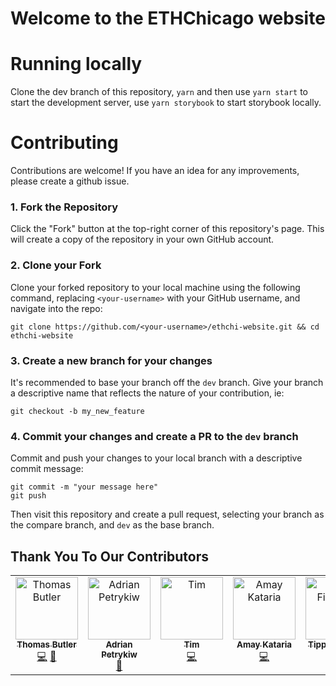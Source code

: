 # Welcome to the ETHChicago website

# Running locally

Clone the dev branch of this repository, `yarn` and then use `yarn start` to start the development server,
use `yarn storybook` to start storybook locally.

# Contributing

Contributions are welcome! If you have an idea for any improvements, please create a github issue.

### 1. Fork the Repository

Click the "Fork" button at the top-right corner of this repository's page. This will create a copy of the repository in your own GitHub account.

### 2. Clone your Fork

Clone your forked repository to your local machine using the following command, replacing `<your-username>` with your GitHub username, and navigate into the repo:
```console
git clone https://github.com/<your-username>/ethchi-website.git && cd ethchi-website
```

### 3. Create a new branch for your changes

It's recommended to base your branch off the `dev` branch. Give your branch a descriptive name that reflects the nature of your contribution, ie:
```console
git checkout -b my_new_feature
```


### 4. Commit your changes and create a PR to the `dev` branch

Commit and push your changes to your local branch with a descriptive commit message:
```console
git commit -m "your message here"
git push
```

Then visit this repository and create a pull request, selecting your branch as the compare branch, and `dev` as the base branch.

## Thank You To Our Contributors

<!-- ALL-CONTRIBUTORS-LIST:START - Do not remove or modify this section -->
<!-- prettier-ignore-start -->
<!-- markdownlint-disable -->
<table>
  <tbody>
    <tr>
      <td align="center" valign="top" width="14.28%"><a href="https://github.com/trbutler4"><img src="https://avatars.githubusercontent.com/u/58192340?v=4?s=100" width="100px;" alt="Thomas Butler"/><br /><sub><b>Thomas Butler</b></sub></a><br /><a href="#code-trbutler4" title="Code">💻</a> <a href="#maintenance-trbutler4" title="Maintenance">🚧</a></td>
      <td align="center" valign="top" width="14.28%"><a href="http://petrykiw.com"><img src="https://avatars.githubusercontent.com/u/49378232?v=4?s=100" width="100px;" alt="Adrian Petrykiw"/><br /><sub><b>Adrian Petrykiw</b></sub></a><br /><a href="#design-adrian-petrykiw" title="Design">🎨</a></td>
      <td align="center" valign="top" width="14.28%"><a href="https://github.com/OokamiKitsune"><img src="https://avatars.githubusercontent.com/u/47796701?v=4?s=100" width="100px;" alt="Tim"/><br /><sub><b>Tim</b></sub></a><br /><a href="#code-OokamiKitsune" title="Code">💻</a></td>
      <td align="center" valign="top" width="14.28%"><a href="http://www.amaykataria.com"><img src="https://avatars.githubusercontent.com/u/4178424?v=4?s=100" width="100px;" alt="Amay Kataria"/><br /><sub><b>Amay Kataria</b></sub></a><br /><a href="#code-eulphean" title="Code">💻</a></td>
      <td align="center" valign="top" width="14.28%"><a href="https://www.notion.so/How-to-WIN-Every-Hackathon-5d0ea96a4cfd4ddcb931b2c24b9aeeb6"><img src="https://avatars.githubusercontent.com/u/62179036?v=4?s=100" width="100px;" alt="Tippi Fifestarr"/><br /><sub><b>Tippi Fifestarr</b></sub></a><br /><a href="#code-tippi-fifestarr" title="Code">💻</a></td>
      <td align="center" valign="top" width="14.28%"><a href="http://diegoaaguilar.com"><img src="https://avatars.githubusercontent.com/u/67769941?v=4?s=100" width="100px;" alt="Diego Aguilar"/><br /><sub><b>Diego Aguilar</b></sub></a><br /><a href="#code-cyuxhtby" title="Code">💻</a></td>
    </tr>
  </tbody>
</table>

<!-- markdownlint-restore -->
<!-- prettier-ignore-end -->

<!-- ALL-CONTRIBUTORS-LIST:END -->
